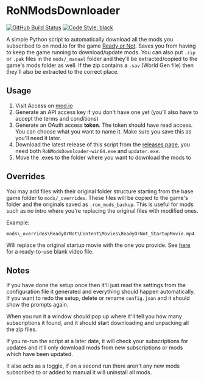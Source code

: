 # RoNModsDownloader

[![GitHub Build Status](https://img.shields.io/github/actions/workflow/status/SavageCore/RoNModsDownloader/build.yml?style=flat-square&logo=pytest)](https://github.com/SavageCore/RoNModsDownloader/actions/workflows/build.yml)
[![Code Style: black](https://img.shields.io/badge/code%20style-black-black)](https://pypi.org/project/black/)

A simple Python script to automatically download all the mods you subscribed to on mod.io for the game [Ready or Not](https://mod.io/g/readyornot). Saves you from having to keep the game running to download/update mods. You can also put `.zip` or `.pak` files in the `mods/_manual` folder and they'll be extracted/copied to the game's mods folder as well. If the zip contains a `.sav` (World Gen file) then they'll also be extracted to the correct place.

## Usage

1. Visit Access on [mod.io](https://mod.io/me/access)
1. Generate an API access key if you don't have one yet (you'll also have to accept the terms and conditions)
1. Generate an OAuth access **token**. The token should have read access. You can choose what you want to name it. Make sure you save this as you'll need it later.
1. Download the latest release of this script from the [releases page](https://github.com/SavageCore/RoNModsDownloader/releases), you need both `RoNModsDownloader-win64.exe` and `updater.exe`.
1. Move the .exes to the folder where you want to download the mods to

## Overrides

You may add files with their original folder structure starting from the base game folder to `mods/_overrides`. These files will be copied to the game's folder and the originals saved as `.ron_mods_backup`. This is useful for mods such as no intro where you're replacing the original files with modified ones.

Example:
```
mods\_overrides\ReadyOrNot\Content\Movies\ReadyOrNot_StartupMovie.mp4
```

Will replace the original startup movie with the one you provide. See [here](https://www.nexusmods.com/readyornot/mods/4246) for a ready-to-use blank video file.

## Notes

If you have done the setup once then it'll just read the settings from the configuration file it generated and everything should happen automatically. If you want to redo the setup, delete or rename `config.json` and it should show the prompts again.

When you run it a window should pop up where it'll tell you how many subscriptions it found, and it should start downloading and unpacking all the zip files.

If you re-run the script at a later date, it will check your subscriptions for updates and it'll only download mods from new subscriptions or mods which have been updated.

It also acts as a toggle, if on a second run there aren't any new mods subscribed to or added to manual it will uninstall all mods.
